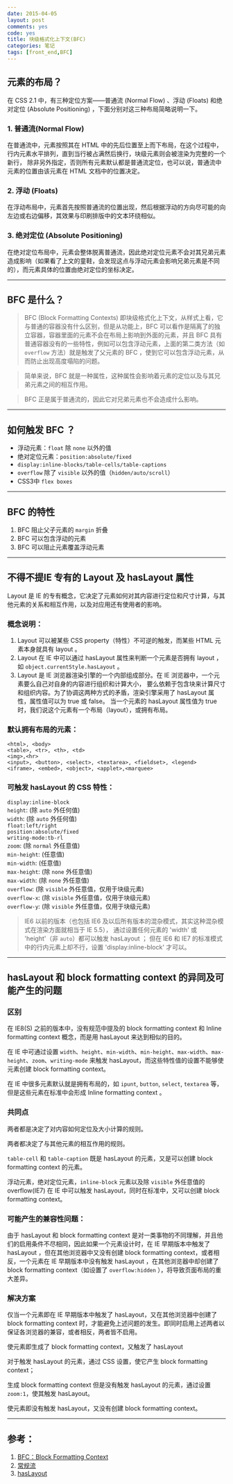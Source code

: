 ```yaml
---
date: 2015-04-05
layout: post
comments: yes
code: yes
title: 块级格式化上下文(BFC)
categories: 笔记
tags: [front_end,BFC]
---
```


## 元素的布局？

在 CSS 2.1 中，有三种定位方案——普通流 (Normal Flow) 、浮动 (Floats) 和绝对定位 (Absolute Positioning) ，下面分别对这三种布局简略说明一下。

### 1. 普通流(Normal Flow)

在普通流中，元素按照其在 HTML 中的先后位置至上而下布局，在这个过程中，行内元素水平排列，直到当行被占满然后换行，块级元素则会被渲染为完整的一个新行， 除非另外指定，否则所有元素默认都是普通流定位，也可以说，普通流中元素的位置由该元素在 HTML 文档中的位置决定。

### 2. 浮动 (Floats)

在浮动布局中，元素首先按照普通流的位置出现，然后根据浮动的方向尽可能的向左边或右边偏移，其效果与印刷排版中的文本环绕相似。

### 3. 绝对定位 (Absolute Positioning)

在绝对定位布局中，元素会整体脱离普通流，因此绝对定位元素不会对其兄弟元素造成影响（如果看了上文的童鞋，会发现这点与浮动元素会影响兄弟元素是不同的），而元素具体的位置由绝对定位的坐标决定。

-----

## BFC 是什么？

> BFC (Block Formatting Contexts) 即块级格式化上下文，从样式上看，它与普通的容器没有什么区别，但是从功能上，BFC 可以看作是隔离了的独立容器，容器里面的元素不会在布局上影响到外面的元素，并且 BFC 具有普通容器没有的一些特性，例如可以包含浮动元素，上面的第二类方法（如 `overflow` 方法）就是触发了父元素的 BFC ，使到它可以包含浮动元素，从而防止出现高度塌陷的问题。

> 简单来说，BFC 就是一种属性，这种属性会影响着元素的定位以及与其兄弟元素之间的相互作用。

> BFC 正是属于普通流的，因此它对兄弟元素也不会造成什么影响。

-----

## 如何触发 BFC ？

* 浮动元素：`float` 除 `none` 以外的值
* 绝对定位元素：`position:absolute/fixed`
* `display:inline-blocks/table-cells/table-captions` 
* `overflow` 除了 `visible` 以外的值（`hidden/auto/scroll`）
* CSS3中 `flex boxes`

-----

## BFC 的特性

1. BFC 阻止父子元素的 `margin` 折叠  
2. BFC 可以包含浮动的元素  
3. BFC 可以阻止元素覆盖浮动元素

-----

## 不得不提IE 专有的 Layout 及 hasLayout 属性

Layout 是 IE 的专有概念，它决定了元素如何对其内容进行定位和尺寸计算，与其他元素的关系和相互作用，以及对应用还有使用者的影响。

### 概念说明：

1. Layout 可以被某些 CSS property（特性）不可逆的触发，而某些 HTML 元素本身就具有 layout 。
2. Layout 在 IE 中可以通过 hasLayout 属性来判断一个元素是否拥有 layout ，如 `object.currentStyle.hasLayout` 。
3. Layout 是 IE 浏览器渲染引擎的一个内部组成部分。在 IE 浏览器中，一个元素要么自己对自身的内容进行组织和计算大小， 要么依赖于包含块来计算尺寸和组织内容。为了协调这两种方式的矛盾，渲染引擎采用了 hasLayout 属性，属性值可以为 true 或 false。 当一个元素的 hasLayout 属性值为 true 时，我们说这个元素有一个布局（layout），或拥有布局。

### 默认拥有布局的元素：

    <html>, <body>
    <table>, <tr>, <th>, <td>
    <img>,<hr>
    <input>, <button>, <select>, <textarea>, <fieldset>, <legend>
    <iframe>, <embed>, <object>, <applet>,<marquee>

### 可触发 hasLayout 的 CSS 特性：

`display:inline-block`  
`height`: (除 `auto` 外任何值)  
`width`: (除 `auto` 外任何值)  
`float:left/right`  
`position:absolute/fixed`  
`writing-mode:tb-rl`  
`zoom`: (除 `normal` 外任意值)  
`min-height`: (任意值)  
`min-width`: (任意值)  
`max-height`: (除 `none` 外任意值)  
`max-width`: (除 `none` 外任意值)  
`overflow`: (除 `visible` 外任意值，仅用于块级元素)  
`overflow-x`: (除 `visible` 外任意值，仅用于块级元素)  
`overflow-y`: (除 `visible` 外任意值，仅用于块级元素)  

> IE6 以前的版本（也包括 IE6 及以后所有版本的混杂模式，其实这种混杂模式在渲染方面就相当于 IE 5.5）， 通过设置任何元素的 'width' 或 'height'（非 `auto`）都可以触发 hasLayout ； 但在 IE6 和 IE7 的标准模式中的行内元素上却不行，设置 'display:inline-block' 才可以。

-----

## hasLayout 和 block formatting context 的异同及可能产生的问题

### 区别

在 IE8(S) 之前的版本中，没有规范中提及的 block formatting context 和 Inline formatting context 概念，而是用 hasLayout 来达到相似的目的。

在 IE 中可通过设置 `width`、`height`、`min-width`、`min-height`、`max-width`、`max-height`、`zoom`、`writing-mode` 来触发 hasLayout，而这些特性值的设置不能够使元素创建 block formatting context。

在 IE 中很多元素默认就是拥有布局的，如 `ipunt`, `button`, `select`, `textarea` 等，但是这些元素在标准中会形成 Inline formatting context 。

### 共同点

两者都是决定了对内容如何定位及大小计算的规则。

两者都决定了与其他元素的相互作用的规则。

`table-cell` 和 `table-caption` 既是 hasLayout 的元素，又是可以创建 block formatting context 的元素。

浮动元素，绝对定位元素，`inline-block` 元素以及除 `visible` 外任意值的 overflow(IE7) 在 IE 中可以触发 hasLayout，同时在标准中，又可以创建 block formatting context。

### 可能产生的兼容性问题：

由于 hasLayout 和 block formatting context 是对一类事物的不同理解，并且他们的启用条件不尽相同，因此如果一个元素设计时，在 IE 早期版本中触发了 hasLayout ，但在其他浏览器中又没有创建 block formatting context，或者相反，一个元素在 IE 早期版本中没有触发 hasLayout ，在其他浏览器中却创建了 block formatting context（如设置了 `overflow:hidden` ），将导致页面布局的重大差异。

### 解决方案

仅当一个元素即在 IE 早期版本中触发了 hasLayout，又在其他浏览器中创建了 block formatting context 时，才能避免上述问题的发生。即同时启用上述两者以保证各浏览器的兼容，或者相反，两者皆不启用。

使元素即生成了 block formatting context，又触发了 hasLayout

对于触发 hasLayout 的元素，通过 CSS 设置，使它产生 block formatting context；

生成 block formatting context 但是没有触发 hasLayout 的元素，通过设置 `zoom:1`，使其触发 hasLayout。

使元素即没有触发 hasLayout，又没有创建 block formatting context。

-----

## 参考：
1. [BFC：Block Formatting Context](http://www.w3help.org/zh-cn/kb/010/#header_1)
2. [常规流](http://www.w3help.org/zh-cn/kb/010/)
3. [hasLayout](http://www.w3help.org/zh-cn/causes/RM8002)